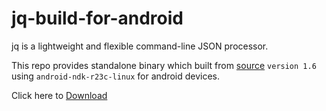 # jq-build-for-android
jq is a lightweight and flexible command-line JSON processor.

This repo provides standalone binary which built from [source](https://github.com/stedolan/jq) `version 1.6` using `android-ndk-r23c-linux` for android devices.

Click here to [Download](https://github.com/theshoqanebi/jq-build-for-android/releases/tag/v1.6)